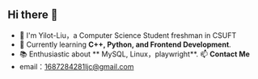 ## Hi there 👋
- 🌱 I'm Yilot-Liu，a Computer Science Student freshman in CSUFT
- 🚀 Currently learning **C++, Python, and Frontend Development**.
- 📚 Enthusiastic about ** MySQL, Linux，playwright**.
📫 **Contact Me**
- email：1687284281ljc@gmail.com

<!--
**Yilot-Liu/Yilot-Liu** is a ✨ _special_ ✨ repository because its `README.md` (this file) appears on your GitHub profile.

Here are some ideas to get you started:

- 🔭 I’m currently working on ...
- 🌱 I’m currently learning ...
- 👯 I’m looking to collaborate on ...
- 🤔 I’m looking for help with ...
- 💬 Ask me about ...
- 📫 How to reach me: ...
- 😄 Pronouns: ...
- ⚡ Fun fact: ...
-->
